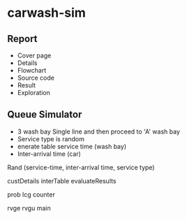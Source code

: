 # carwash-sim

## Report

- Cover page
- Details
- Flowchart
- Source code
- Result
- Exploration

## Queue Simulator

- 3 wash bay
  Single line and then proceed to 'A' wash bay
- Service type is random
- enerate table service time (wash bay)
- Inter-arrival time (car)

Rand (service-time, inter-arrival time, service type)

custDetails
interTable
evaluateResults

prob
lcg
counter

rvge
rvgu
main